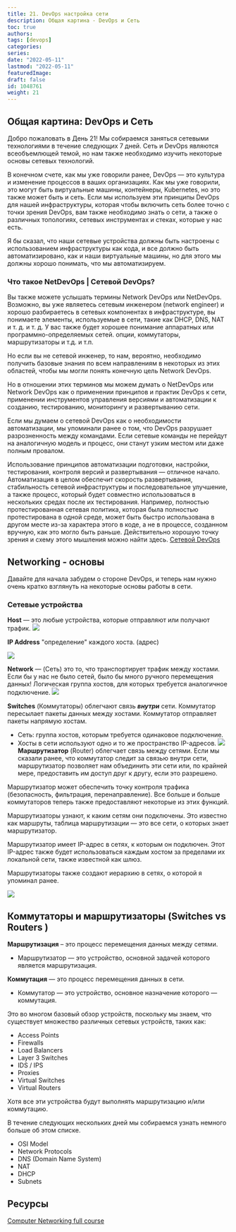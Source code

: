 ```yaml
---
title: 21. DevOps настройка сети
description: Общая картина - DevOps и Сеть
toc: true
authors:
tags: [devops]
categories:
series: 
date: "2022-05-11"
lastmod: "2022-05-11"
featuredImage:
draft: false
id: 1048761
weight: 21
---
```

## Общая картина: DevOps и Сеть

Добро пожаловать в День 21! Мы собираемся заняться сетевыми технологиями в течение следующих 7 дней. Сеть и DevOps являются всеобъемлющей темой, но нам также необходимо изучить некоторые основы сетевых технологий.

В конечном счете, как мы уже говорили ранее, DevOps — это культура и изменение процессов в ваших организациях. Как мы уже говорили, это могут быть виртуальные машины, контейнеры, Kubernetes, но это также может быть и сеть. Если мы используем эти принципы DevOps для нашей инфраструктуры, которая чтобы включить сеть более точно с точки зрения DevOps, вам также необходимо знать о сети, а также о различных топологиях, сетевых инструментах и ​​стеках, которые у нас есть.

Я бы сказал, что наши сетевые устройства должны быть настроены с использованием инфраструктуры как кода, и все должно быть автоматизировано, как и наши виртуальные машины, но для этого мы должны хорошо понимать, что мы автоматизируем.
### Что такое NetDevOps | Сетевой DevOps?

Вы также можете услышать термины Network DevOps или NetDevOps. Возможно, вы уже являетесь сетевым инженером (network engineer) и хорошо разбираетесь в сетевых компонентах в инфраструктуре, вы понимаете элементы, используемые в сети, такие как DHCP, DNS, NAT и т. д. и т. д. У вас также будет хорошее понимание аппаратных или программно-определяемых сетей. опции, коммутаторы, маршрутизаторы и т.д. и т.п.

Но если вы не сетевой инженер, то нам, вероятно, необходимо получить базовые знания по всем направлениям в некоторых из этих областей, чтобы мы могли понять конечную цель Network DevOps.

Но в отношении этих терминов мы можем думать о NetDevOps или Network DevOps как о применении принципов и практик DevOps к сети, применении инструментов управления версиями и автоматизации к созданию, тестированию, мониторингу и развертыванию сети.

Если мы думаем о сетевой DevOps как о необходимости автоматизации, мы упоминали ранее о том, что DevOps разрушает разрозненность между командами. Если сетевые команды не перейдут на аналогичную модель и процесс, они станут узким местом или даже полным провалом.

Использование принципов автоматизации подготовки, настройки, тестирования, контроля версий и развертывания — отличное начало. Автоматизация в целом обеспечит скорость развертывания, стабильность сетевой инфраструктуры и последовательное улучшение, а также процесс, который будет совместно использоваться в нескольких средах после их тестирования. Например, полностью протестированная сетевая политика, которая была полностью протестирована в одной среде, может быть быстро использована в другом месте из-за характера этого в коде, а не в процессе, созданном вручную, как это могло быть раньше.
Действительно хорошую точку зрения и схему этого мышления можно найти здесь. [Сетевой DevOps](https://www.thousandeyes.com/learning/techtorials/network-devops)
## Networking - основы 

Давайте для начала забудем о стороне DevOps, и теперь нам нужно очень кратко взглянуть на некоторые основы работы в сети.
### Сетевые устройства

**Host** — это любые устройства, которые отправляют или получают трафик.
![](../images/Day21_Networking1.png?v1)

**IP Address** "определение" каждого хоста. (адрес)

![](../images/Day21_Networking2.png?v1)

**Network**  — (Сеть) это то, что транспортирует трафик между хостами. Если бы у нас не было сетей, было бы много ручного перемещения данных!
Логическая группа хостов, для которых требуется аналогичное подключение.
![](../images/Day21_Networking3.png?v1)

**Switches** (Коммутаторы) облегчают связь ***внутри*** сети. Коммутатор пересылает пакеты данных между хостами. Коммутатор отправляет пакеты напрямую хостам.
- Сеть: группа хостов, которым требуется одинаковое подключение.
- Хосты в сети используют одно и то же пространство IP-адресов.
![](../images/Day21_Networking4.png?v1)
**Маршрутизатор** (Router) облегчает связь между сетями. Если мы сказали ранее, что коммутатор следит за связью внутри сети, маршрутизатор позволяет нам объединить эти сети или, по крайней мере, предоставить им доступ друг к другу, если это разрешено.

Маршрутизатор может обеспечить точку контроля трафика (безопасность, фильтрация, перенаправление). Все больше и больше коммутаторов теперь также предоставляют некоторые из этих функций.

Маршрутизаторы узнают, к каким сетям они подключены. Это известно как маршруты, таблица маршрутизации — это все сети, о которых знает маршрутизатор.

Маршрутизатор имеет IP-адрес в сетях, к которым он подключен. Этот IP-адрес также будет использоваться каждым хостом за пределами их локальной сети, также известной как шлюз.

Маршрутизаторы также создают иерархию в сетях, о которой я упоминал ранее.

![](../images/Day21_Networking5.png?v1)

## Коммутаторы и маршрутизаторы (Switches vs Routers )

**Маршрутизация** – это процесс перемещения данных между сетями.
    
- Маршрутизатор — это устройство, основной задачей которого является маршрутизация.

**Коммутация** — это процесс перемещения данных в сети.

- Коммутатор — это устройство, основное назначение которого — коммутация.

Это во многом базовый обзор устройств, поскольку мы знаем, что существует множество различных сетевых устройств, таких как:

- Access Points 
- Firewalls 
- Load Balancers 
- Layer 3 Switches
- IDS / IPS 
- Proxies 
- Virtual Switches 
- Virtual Routers 

Хотя все эти устройства будут выполнять маршрутизацию и/или коммутацию.

В течение следующих нескольких дней мы собираемся узнать немного больше об этом списке.

- OSI Model 
- Network Protocols 
- DNS (Domain Name System)
- NAT 
- DHCP
- Subnets 

## Ресурсы 

[Computer Networking full course](https://www.youtube.com/watch?v=IPvYjXCsTg8)
